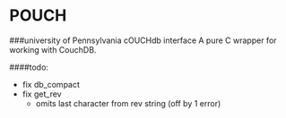 POUCH
=======
###university of Pennsylvania cOUCHdb interface
A pure C wrapper for working with CouchDB.

####todo:
- fix db_compact
- fix get_rev
	- omits last character from rev string (off by 1 error)

